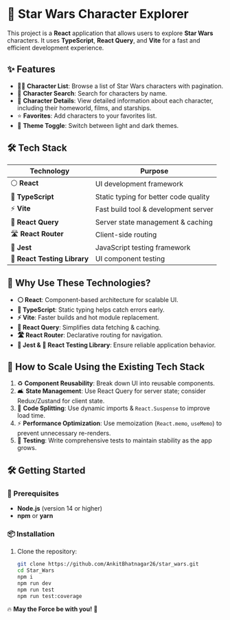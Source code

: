 # 🌌 Star Wars Character Explorer

This project is a **React** application that allows users to explore **Star Wars** characters. It uses **TypeScript**, **React Query**, and **Vite** for a fast and efficient development experience.

## ✨ Features

- 🧑‍🚀 **Character List**: Browse a list of Star Wars characters with pagination.
- 🔎 **Character Search**: Search for characters by name.
- 📝 **Character Details**: View detailed information about each character, including their homeworld, films, and starships.
- ⭐ **Favorites**: Add characters to your favorites list.
- 🍗 **Theme Toggle**: Switch between light and dark themes.

## 🛠️ Tech Stack

| Technology                   | Purpose                               |
| ---------------------------- | ------------------------------------- |
| ⚪ **React**                 | UI development framework              |
| 🔵 **TypeScript**            | Static typing for better code quality |
| ⚡ **Vite**                  | Fast build tool & development server  |
| 🔄 **React Query**           | Server state management & caching     |
| 🛣 **React Router**           | Client-side routing                   |
| 🧬 **Jest**                  | JavaScript testing framework          |
| 🔬 **React Testing Library** | UI component testing                  |

## 🤔 Why Use These Technologies?

- **⚪ React**: Component-based architecture for scalable UI.
- **🔵 TypeScript**: Static typing helps catch errors early.
- **⚡ Vite**: Faster builds and hot module replacement.
- **🔄 React Query**: Simplifies data fetching & caching.
- **🛣 React Router**: Declarative routing for navigation.
- **🧬 Jest & 🔬 React Testing Library**: Ensure reliable application behavior.

## 🚀 How to Scale Using the Existing Tech Stack

1. ♻ **Component Reusability**: Break down UI into reusable components.
2. 🛋 **State Management**: Use React Query for server state; consider Redux/Zustand for client state.
3. 🚫 **Code Splitting**: Use dynamic imports & `React.Suspense` to improve load time.
4. ⚡ **Performance Optimization**: Use memoization (`React.memo`, `useMemo`) to prevent unnecessary re-renders.
5. 🧪 **Testing**: Write comprehensive tests to maintain stability as the app grows.

## 🛠️ Getting Started

### 👋 Prerequisites

- **Node.js** (version 14 or higher)
- **npm** or **yarn**

### 📦 Installation

1. Clone the repository:
   ```sh
   git clone https://github.com/AnkitBhatnagar26/star_wars.git
   cd Star_Wars
   npm i
   npm run dev
   npm run test
   npm run test:coverage
   ```

🔥 **May the Force be with you!** 🚀
